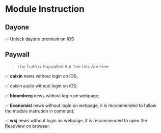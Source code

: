 # Module Instruction

## Dayone
✅ Unlock dayone premium on iOS

## Paywall

> The Truth Is Paywalled But The Lies Are Free.

✅ **caixin** news without login on iOS; 

✅  caixin audio without login on iOS; 

✅  **bloomberg** news without login on webpage;

✅  **Economist** news without login on webpage, it is recommended to follow the module instrution in comment;

✅  **wsj** news without login on webpage, it is recommended to open the Readview on browser.
